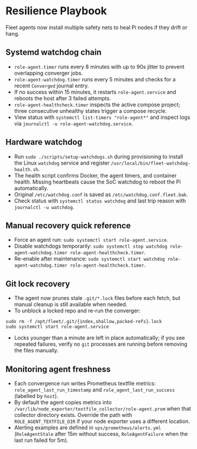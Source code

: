 # Resilience Playbook

Fleet agents now install multiple safety nets to heal Pi nodes if they drift or hang.

## Systemd watchdog chain

- `role-agent.timer` runs every 8 minutes with up to 90s jitter to prevent overlapping converger jobs.
- `role-agent-watchdog.timer` runs every 5 minutes and checks for a recent `Converged` journal entry.
- If no success within 15 minutes, it restarts `role-agent.service` and reboots the host after 3 failed attempts.
- `role-agent-healthcheck.timer` inspects the active compose project; three consecutive unhealthy states trigger a compose recycle.
- View status with `systemctl list-timers "role-agent*"` and inspect logs via `journalctl -u role-agent-watchdog.service`.

## Hardware watchdog

- Run `sudo ./scripts/setup-watchdogs.sh` during provisioning to install the Linux `watchdog` service and register `/usr/local/bin/fleet-watchdog-health.sh`.
- The health script confirms Docker, the agent timers, and container health. Missing heartbeats cause the SoC watchdog to reboot the Pi automatically.
- Original `/etc/watchdog.conf` is saved as `/etc/watchdog.conf.fleet.bak`.
- Check status with `systemctl status watchdog` and last trip reason with `journalctl -u watchdog`.

## Manual recovery quick reference

- Force an agent run: `sudo systemctl start role-agent.service`.
- Disable watchdogs temporarily: `sudo systemctl stop watchdog role-agent-watchdog.timer role-agent-healthcheck.timer`.
- Re-enable after maintenance: `sudo systemctl start watchdog role-agent-watchdog.timer role-agent-healthcheck.timer`.

## Git lock recovery

- The agent now prunes stale `.git/*.lock` files before each fetch, but manual cleanup is still available when needed.
- To unblock a locked repo and re-run the converger:

```
sudo rm -f /opt/fleet/.git/{index,shallow,packed-refs}.lock
sudo systemctl start role-agent.service
```

- Locks younger than a minute are left in place automatically; if you see repeated failures, verify no `git` processes are running before removing the files manually.

## Monitoring agent freshness

- Each convergence run writes Prometheus textfile metrics: `role_agent_last_run_timestamp` and `role_agent_last_run_success` (labelled by `host`).
- By default the agent copies metrics into `/var/lib/node_exporter/textfile_collector/role-agent.prom` when that collector directory exists. Override the path with `ROLE_AGENT_TEXTFILE_DIR` if your node exporter uses a different location.
- Alerting examples are defined in `vps/prometheus/alerts.yml` (`RoleAgentStale` after 15m without success, `RoleAgentFailure` when the last run failed for 5m).

